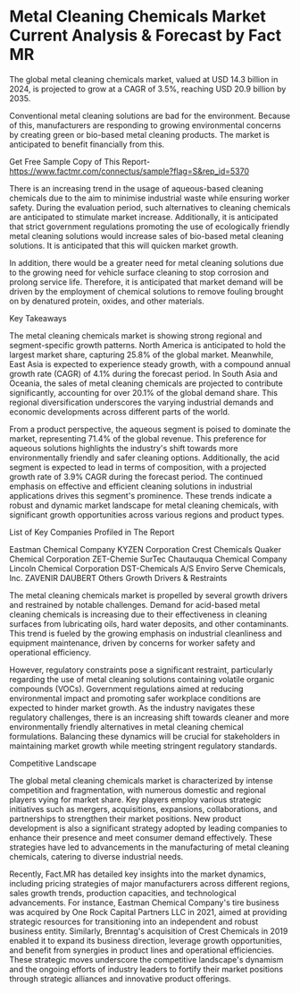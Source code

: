 # Metal Cleaning Chemicals Market Current Analysis & Forecast by Fact MR
The global metal cleaning chemicals market, valued at USD 14.3 billion in 2024, is projected to grow at a CAGR of 3.5%, reaching USD 20.9 billion by 2035.

Conventional metal cleaning solutions are bad for the environment. Because of this, manufacturers are responding to growing environmental concerns by creating green or bio-based metal cleaning products. The market is anticipated to benefit financially from this.

Get Free Sample Copy of This Report-https://www.factmr.com/connectus/sample?flag=S&rep_id=5370

There is an increasing trend in the usage of aqueous-based cleaning chemicals due to the aim to minimise industrial waste while ensuring worker safety. During the evaluation period, such alternatives to cleaning chemicals are anticipated to stimulate market increase. Additionally, it is anticipated that strict government regulations promoting the use of ecologically friendly metal cleaning solutions would increase sales of bio-based metal cleaning solutions. It is anticipated that this will quicken market growth.

In addition, there would be a greater need for metal cleaning solutions due to the growing need for vehicle surface cleaning to stop corrosion and prolong service life. Therefore, it is anticipated that market demand will be driven by the employment of chemical solutions to remove fouling brought on by denatured protein, oxides, and other materials.

Key Takeaways

The metal cleaning chemicals market is showing strong regional and segment-specific growth patterns. North America is anticipated to hold the largest market share, capturing 25.8% of the global market. Meanwhile, East Asia is expected to experience steady growth, with a compound annual growth rate (CAGR) of 4.1% during the forecast period. In South Asia and Oceania, the sales of metal cleaning chemicals are projected to contribute significantly, accounting for over 20.1% of the global demand share. This regional diversification underscores the varying industrial demands and economic developments across different parts of the world.

From a product perspective, the aqueous segment is poised to dominate the market, representing 71.4% of the global revenue. This preference for aqueous solutions highlights the industry's shift towards more environmentally friendly and safer cleaning options. Additionally, the acid segment is expected to lead in terms of composition, with a projected growth rate of 3.9% CAGR during the forecast period. The continued emphasis on effective and efficient cleaning solutions in industrial applications drives this segment's prominence. These trends indicate a robust and dynamic market landscape for metal cleaning chemicals, with significant growth opportunities across various regions and product types.

List of Key Companies Profiled in The Report

Eastman Chemical Company
KYZEN Corporation
Crest Chemicals
Quaker Chemical Corporation
ZET-Chemie
SurTec
Chautauqua Chemical Company
Lincoln Chemical Corporation
DST-Chemicals A/S
Enviro Serve Chemicals, Inc.
ZAVENIR DAUBERT
Others
Growth Drivers & Restraints

The metal cleaning chemicals market is propelled by several growth drivers and restrained by notable challenges. Demand for acid-based metal cleaning chemicals is increasing due to their effectiveness in cleaning surfaces from lubricating oils, hard water deposits, and other contaminants. This trend is fueled by the growing emphasis on industrial cleanliness and equipment maintenance, driven by concerns for worker safety and operational efficiency.

However, regulatory constraints pose a significant restraint, particularly regarding the use of metal cleaning solutions containing volatile organic compounds (VOCs). Government regulations aimed at reducing environmental impact and promoting safer workplace conditions are expected to hinder market growth. As the industry navigates these regulatory challenges, there is an increasing shift towards cleaner and more environmentally friendly alternatives in metal cleaning chemical formulations. Balancing these dynamics will be crucial for stakeholders in maintaining market growth while meeting stringent regulatory standards.

Competitive Landscape

The global metal cleaning chemicals market is characterized by intense competition and fragmentation, with numerous domestic and regional players vying for market share. Key players employ various strategic initiatives such as mergers, acquisitions, expansions, collaborations, and partnerships to strengthen their market positions. New product development is also a significant strategy adopted by leading companies to enhance their presence and meet consumer demand effectively. These strategies have led to advancements in the manufacturing of metal cleaning chemicals, catering to diverse industrial needs.

Recently, Fact.MR has detailed key insights into the market dynamics, including pricing strategies of major manufacturers across different regions, sales growth trends, production capacities, and technological advancements. For instance, Eastman Chemical Company's tire business was acquired by One Rock Capital Partners LLC in 2021, aimed at providing strategic resources for transitioning into an independent and robust business entity. Similarly, Brenntag's acquisition of Crest Chemicals in 2019 enabled it to expand its business direction, leverage growth opportunities, and benefit from synergies in product lines and operational efficiencies. These strategic moves underscore the competitive landscape's dynamism and the ongoing efforts of industry leaders to fortify their market positions through strategic alliances and innovative product offerings.

